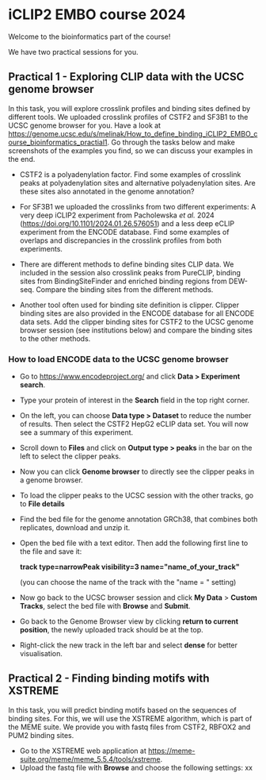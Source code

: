 # iCLIP2 EMBO course 2024

Welcome to the bioinformatics part of the course! 

We have two practical sessions for you.

## Practical 1 - Exploring CLIP data with the UCSC genome browser

In this task, you will explore crosslink profiles and binding sites defined by different tools. We uploaded crosslink profiles of CSTF2 and SF3B1 to the UCSC genome browser for you. Have a look at https://genome.ucsc.edu/s/melinak/How_to_define_binding_iCLIP2_EMBO_course_bioinformatics_practial1. Go through the tasks below and make screenshots of the examples you find, so we can discuss your examples in the end.

- CSTF2 is a polyadenylation factor. Find some examples of crosslink peaks at polyadenylation sites and alternative polyadenylation sites. Are these sites also annotated in the genome annotation?

- For SF3B1 we uploaded the crosslinks from two different experiments: A very deep iCLIP2 experiment from Pacholewska *et al.* 2024 (https://doi.org/10.1101/2024.01.26.576051) and a less deep eCLIP experiment from the ENCODE database. Find some examples of overlaps and discrepancies in the crosslink profiles from both experiments.

- There are different methods to define binding sites CLIP data. We included in the session also crosslink peaks from PureCLIP, binding sites from BindingSiteFinder and enriched binding regions from DEW-seq. Compare the binding sites from the different methods.
  
- Another tool often used for binding site definition is clipper. Clipper binding sites are also provided in the ENCODE database for all ENCODE data sets. Add the clipper binding sites for CSTF2 to the UCSC genome browser session (see institutions below) and compare the binding sites to the other methods.

### How to load ENCODE data to the UCSC genome browser

- Go to https://www.encodeproject.org/ and click **Data > Experiment search**.
- Type your protein of interest in the **Search** field in the top right corner.
- On the left, you can choose **Data type > Dataset** to reduce the number of results. Then select the CSTF2 HepG2 eCLIP data set. You will now see a summary of this experiment.
- Scroll down to **Files** and click on **Output type > peaks** in the bar on the left to select the clipper peaks.
- Now you can click **Genome browser** to directly see the clipper peaks in a genome browser.
- To load the clipper peaks to the UCSC session with the other tracks, go to **File details**
- Find the bed file for the genome annotation GRCh38, that combines both replicates, download and unzip it.
- Open the bed file with a text editor. Then add the following first line to the file and save it:
  
  **track type=narrowPeak visibility=3 name="name_of_your_track"**

  (you can choose the name of the track with the "name = " setting)
- Now go back to the UCSC browser session and click **My Data** > **Custom Tracks**, select the bed file with **Browse** and **Submit**.
- Go back to the Genome Browser view by clicking **return to current position**, the newly uploaded track should be at the top.
- Right-click the new track in the left bar and select **dense** for better visualisation.



## Practical 2 - Finding binding motifs with XSTREME

In this task, you will predict binding motifs based on the sequences of binding sites. For this, we will use the XSTREME algorithm, which is part of the MEME suite. We provide you with fastq files from CSTF2, RBFOX2 and PUM2 binding sites.

- Go to the XSTREME web application at https://meme-suite.org/meme/meme_5.5.4/tools/xstreme.
- Upload the fastq file with **Browse** and choose the following settings:
  xx
  



